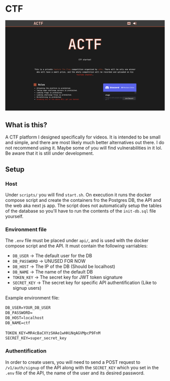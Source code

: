 # CTF

<p align="center">
    <img src="repo/home.png" />
</p>

## What is this?

A CTF platform I designed specifically for videos. It is intended to be small and simple, and there are most likely much better alternatives out there. I do not recommend using it. Maybe some of you will find vulnerabilities in it lol. Be aware that it is still under development.

## Setup

### Host

Under `scripts/` you will find `start.sh`. On execution it runs the docker compose script and create the containers fro the Postgres DB, the API and the web aka next js app. The script does not automatically setup the tables of the database so you'll have to run the contents of the `init-db.sql` file yourself.

### Environment file

The `.env` file must be placed under `api/`, and is used with the docker compose script and the API. It must contain the following varriables:

- `DB_USER` -> The default user for the DB
- `DB_PASSWORD` -> UNUSED FOR NOW
- `DB_HOST` -> The IP of the DB (Should be localhost)
- `DB_NAME` -> The name of the default DB
- `TOKEN_KEY` -> The secret key for JWT token signature
- `SECRET_KEY` -> The secret key for specific API authentification (Like to signup users)

Example environment file:

```
DB_USER=YOUR_DB_USER
DB_PASSWORD=
DB_HOST=localhost
DB_NAME=ctf

TOKEN_KEY=MR4cBaCXYzSHAe1wHHiNqAGVMpcP9FnM
SECRET_KEY=super_secret_key
```

### Authentification

In order to create users, you will need to send a POST request to `/v1/auth/signup` of the API along with the `SECRET_KEY` which you set in the `.env` file of the API, the name of the user and its desired password.
